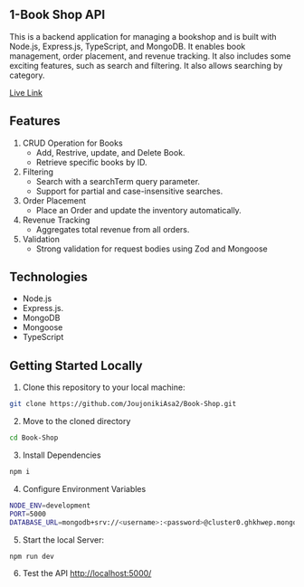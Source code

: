 ## 1-Book Shop API
This is a backend application for managing a bookshop and is built with Node.js, Express.js, TypeScript, and MongoDB. It enables book management, order placement, and revenue tracking. It also includes some exciting features, such as search and filtering. It also allows searching by category.

[Live Link](https://batch-4-assignment-2-set-1.vercel.app/)


## Features
1. CRUD Operation for Books
   - Add, Restrive, update, and Delete Book.
   - Retrieve specific books by ID.
2. Filtering
   - Search with a searchTerm query parameter.
   - Support for partial and case-insensitive searches. 
3. Order Placement
   - Place an Order and update the inventory automatically.
4. Revenue Tracking
   - Aggregates total revenue from all orders.
5. Validation
   - Strong validation for request bodies using Zod and Mongoose
  

## Technologies
- Node.js
- Express.js.
- MongoDB
- Mongoose
- TypeScript


## Getting Started Locally
1. Clone this repository to your local machine:
```bash
git clone https://github.com/JoujonikiAsa2/Book-Shop.git
```
2. Move to the cloned directory
```bash
cd Book-Shop
```
3. Install Dependencies
```bash
npm i
```
4. Configure Environment Variables
```bash
NODE_ENV=development
PORT=5000
DATABASE_URL=mongodb+srv://<username>:<password>@cluster0.ghkhwep.mongodb.net/?retryWrites=true&w=majority&appName=Cluster0
```
5. Start the local Server:
```bash
npm run dev
```
6. Test the API
[http://localhost:5000/](http://localhost:5000/)
